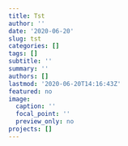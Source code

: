 ```yaml
---
title: Tst
author: ''
date: '2020-06-20'
slug: tst
categories: []
tags: []
subtitle: ''
summary: ''
authors: []
lastmod: '2020-06-20T14:16:43Z'
featured: no
image:
  caption: ''
  focal_point: ''
  preview_only: no
projects: []
---
```


